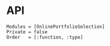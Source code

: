 # API

```@autodocs
Modules = [OnlinePortfolioSelection]
Private = false
Order   = [:function, :type]
```